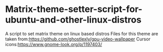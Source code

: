 # Matrix-theme-setter-script-for-ubuntu-and-other-linux-distros
A script to set matrix theme on linux based distros
Files for this theme are taken from:https://github.com/ghostlexly/gpu-video-wallpaper
Cursor icons:https://www.gnome-look.org/p/1197403/
